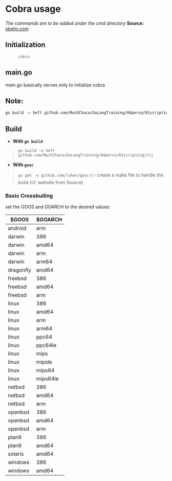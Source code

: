 # Cobra usage
*The commands are to be added under the cmd directory*
**Source:** [sbstjn.com](https://sbstjn.com/create-golang-cli-application-with-cobra-and-goxc.html)

## Initialization
> ``cobra ``
## main.go
main.go basically serves only to initialize cobra

## Note:
```bash
go build -o heft github.com/MuchChaca/GoLangTraining/04perso/01scripting/cli
```

## Build
* **With ``go build``**
> ``go build -o heft github.com/MuchChaca/GoLangTraining/04perso/01scripting/cli``
* **With ``goxc``**
> ``go get -v github.com/laher/goxc``
:point_right: create a make file to handle the build (cf. website from Source)

### Basic Crossbuiling
set the GOOS and GOARCH to the desired values:

| $GOOS		| $GOARCH	|
| ----------|-----------|
| android	|	arm		|
| darwin		|	386		|
| darwin		|	amd64		|
| darwin		|	arm		|
| darwin		|	arm64		|
| dragonfly	|	amd64		|
| freebsd	|	386		|
| freebsd	|	amd64		|
| freebsd	|	arm		|
| linux		|	386		|
| linux		|	amd64		|
| linux		|	arm		|
| linux		|	arm64		|
| linux		|	ppc64		|
| linux		|	ppc64le	|
| linux		|	mips		|
| linux		|	mipsle	|
| linux		|	mips64	|
| linux		|	mips64le	|
| netbsd		|	386		|
| netbsd		|	amd64		|
| netbsd		|	arm		|
| openbsd	|	386		|
| openbsd	|	amd64		|
| openbsd	|	arm		|
| plan9		|	386		|
| plan9		|	amd64		|
| solaris	|	amd64		|
| windows	|	386		|
| windows	|	amd64		|